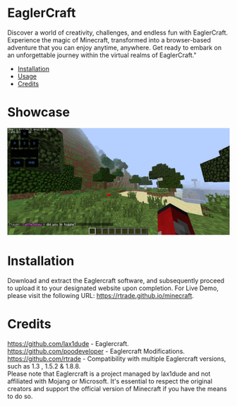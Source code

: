 # EaglerCraft

Discover a world of creativity, challenges, and endless fun with EaglerCraft. Experience the magic of Minecraft, transformed into a browser-based adventure that you can enjoy anytime, anywhere. Get ready to embark on an unforgettable journey within the virtual realms of EaglerCraft."

- [Installation](#installation)
- [Usage](#showcase)
- [Credits](#credits)

# Showcase
![Cracked Minecraft](./showcase.jpg)

# Installation
Download and extract the Eaglercraft software, and subsequently proceed to upload it to your designated website upon completion. For Live Demo, please visit the following URL: https://rtrade.github.io/minecraft.

# Credits
https://github.com/lax1dude - Eaglercraft.
</br>
https://github.com/poodeveloper - Eaglercraft Modifications.
</br>
https://github.com/rtrade - Compatibility with multiple Eaglercraft versions, such as 1.3 , 1.5.2 & 1.8.8.
</br>
Please note that Eaglercraft is a project managed by lax1dude and not affiliated with Mojang or Microsoft. It's essential to respect the original creators and support the official version of Minecraft if you have the means to do so.
